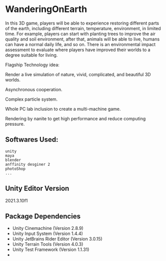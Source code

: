 # WanderingOnEarth


In this 3D game, players will be able to experience restoring different parts of the earth, including different terrain, temperature, environment, in limited time. For example, players can start with planting trees to improve the air quality and soil environment, after that, animals will be able to live, humans can have a normal daily life, and so on. There is an environmental impact assessment to evaluate where players have improved their worlds to a degree suitable for living. 

 

Flagship Technology idea:  

  Render a live simulation of nature, vivid, complicated, and beautiful 3D worlds.   

  Asynchronous cooperation. 

  Complex particle system. 

  Whole PC lab inclusion to create a multi-machine game. 

  Rendering by nanite to get high performance and reduce computing pressure. 
  
 
## Softwares Used: 
    unity
    maya
    blender
    anffinity desginer 2
    photoShop
    ...
  
## Unity Editor Version

2021.3.10f1

## Package Dependencies

- Unity Cinemachine (Version 2.8.9)
- Unity Input System (Version 1.4.4)
- Unity JetBrains Rider Editor (Version 3.0.15)
- Unity Terrain Tools (Version 4.0.3)
- Unity Test Framework (Version 1.1.31)
- 
